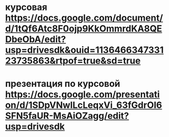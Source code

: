 # курсовая https://docs.google.com/document/d/1tQf6Atc8F0ojp9KkOmmrdKA8QEDbeObA/edit?usp=drivesdk&ouid=113646634733123735863&rtpof=true&sd=true
# презентация по курсовой https://docs.google.com/presentation/d/1SDpVNwlLcLeqxVi_63fGdrOI6SFN5faUR-MsAiOZagg/edit?usp=drivesdk
